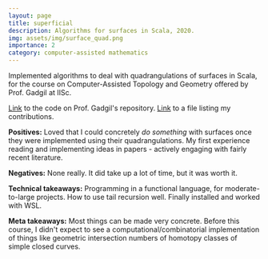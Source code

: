 ```yaml
---
layout: page
title: superficial
description: Algorithms for surfaces in Scala, 2020.
img: assets/img/surface_quad.png
importance: 2
category: computer-assisted mathematics
---
```


Implemented algorithms to deal with quadrangulations of surfaces in Scala, for the course on Computer-Assisted Topology and Geometry offered by Prof. Gadgil at IISc.

[Link](https://github.com/siddhartha-gadgil/Superficial) to the code on Prof. Gadgil's repository. [Link](https://github.com/siddhartha-gadgil/Superficial/blob/master/contributions/ChinmayaKausik.md) to a file listing my contributions.

**Positives:** Loved that I could concretely _do something_ with surfaces once they were implemented using their quadrangulations. My first experience reading and implementing ideas in papers - actively engaging with fairly recent literature. 

**Negatives:** None really. It did take up a lot of time, but it was worth it.

**Technical takeaways:** Programming in a functional language, for moderate-to-large projects. How to use tail recursion well. Finally installed and worked with WSL. 

**Meta takeaways:** Most things can be made very concrete. Before this course, I didn't expect to see a computational/combinatorial implementation of things like geometric intersection numbers of homotopy classes of simple closed curves.

